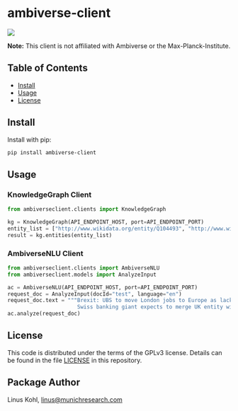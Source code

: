 # ambiverse-client

[![](https://img.shields.io/badge/project-Risklio-green.svg?style=flat-square)](https://risklio.com/)

**Note:** This client is not affiliated with Ambiverse or the Max-Planck-Institute.

## Table of Contents

- [Install](#install)
- [Usage](#usage)
- [License](#license)

## Install

Install with pip:

```sh
pip install ambiverse-client
```

## Usage

### KnowledgeGraph Client

```py
from ambiverseclient.clients import KnowledgeGraph

kg = KnowledgeGraph(API_ENDPOINT_HOST, port=API_ENDPOINT_PORT)
entity_list = ["http://www.wikidata.org/entity/Q104493", "http://www.wikidata.org/entity/Q103968"]
result = kg.entities(entity_list)
```

### AmbiverseNLU Client

```py
from ambiverseclient.clients import AmbiverseNLU
from ambiverseclient.models import AnalyzeInput

ac = AmbiverseNLU(API_ENDPOINT_HOST, port=API_ENDPOINT_PORT)
request_doc = AnalyzeInput(docId="test", language="en")
request_doc.text = """Brexit: UBS to move London jobs to Europe as lack of transition deal forces 'significant changes'
                      Swiss banking giant expects to merge UK entity with its German-headquartered European ..."""
ac.analyze(request_doc)
```

## License

This code is distributed under the terms of the GPLv3  license.  Details can be found in the file
[LICENSE](LICENSE) in this repository.

## Package Author
Linus Kohl, <linus@munichresearch.com>
